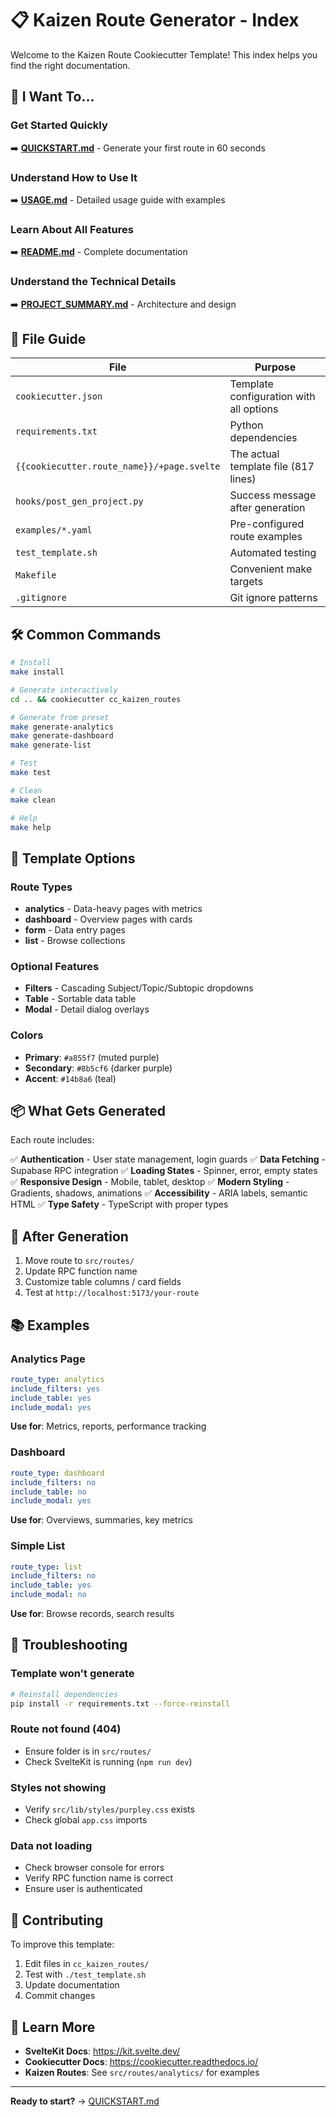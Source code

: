 # 📋 Kaizen Route Generator - Index

Welcome to the Kaizen Route Cookiecutter Template! This index helps you find the right documentation.

## 🎯 I Want To...

### Get Started Quickly
➡️ **[QUICKSTART.md](QUICKSTART.md)** - Generate your first route in 60 seconds

### Understand How to Use It
➡️ **[USAGE.md](USAGE.md)** - Detailed usage guide with examples

### Learn About All Features
➡️ **[README.md](README.md)** - Complete documentation

### Understand the Technical Details
➡️ **[PROJECT_SUMMARY.md](PROJECT_SUMMARY.md)** - Architecture and design

## 📁 File Guide

| File | Purpose |
|------|---------|
| `cookiecutter.json` | Template configuration with all options |
| `requirements.txt` | Python dependencies |
| `{{cookiecutter.route_name}}/+page.svelte` | The actual template file (817 lines) |
| `hooks/post_gen_project.py` | Success message after generation |
| `examples/*.yaml` | Pre-configured route examples |
| `test_template.sh` | Automated testing |
| `Makefile` | Convenient make targets |
| `.gitignore` | Git ignore patterns |

## 🛠️ Common Commands

```bash
# Install
make install

# Generate interactively
cd .. && cookiecutter cc_kaizen_routes

# Generate from preset
make generate-analytics
make generate-dashboard
make generate-list

# Test
make test

# Clean
make clean

# Help
make help
```

## 🎨 Template Options

### Route Types
- **analytics** - Data-heavy pages with metrics
- **dashboard** - Overview pages with cards
- **form** - Data entry pages
- **list** - Browse collections

### Optional Features
- **Filters** - Cascading Subject/Topic/Subtopic dropdowns
- **Table** - Sortable data table
- **Modal** - Detail dialog overlays

### Colors
- **Primary**: `#a855f7` (muted purple)
- **Secondary**: `#8b5cf6` (darker purple)
- **Accent**: `#14b8a6` (teal)

## 📦 What Gets Generated

Each route includes:

✅ **Authentication** - User state management, login guards
✅ **Data Fetching** - Supabase RPC integration
✅ **Loading States** - Spinner, error, empty states
✅ **Responsive Design** - Mobile, tablet, desktop
✅ **Modern Styling** - Gradients, shadows, animations
✅ **Accessibility** - ARIA labels, semantic HTML
✅ **Type Safety** - TypeScript with proper types

## 🔧 After Generation

1. Move route to `src/routes/`
2. Update RPC function name
3. Customize table columns / card fields
4. Test at `http://localhost:5173/your-route`

## 📚 Examples

### Analytics Page
```yaml
route_type: analytics
include_filters: yes
include_table: yes
include_modal: yes
```
**Use for**: Metrics, reports, performance tracking

### Dashboard
```yaml
route_type: dashboard
include_filters: no
include_table: no
include_modal: yes
```
**Use for**: Overviews, summaries, key metrics

### Simple List
```yaml
route_type: list
include_filters: no
include_table: yes
include_modal: no
```
**Use for**: Browse records, search results

## 🐛 Troubleshooting

### Template won't generate
```bash
# Reinstall dependencies
pip install -r requirements.txt --force-reinstall
```

### Route not found (404)
- Ensure folder is in `src/routes/`
- Check SvelteKit is running (`npm run dev`)

### Styles not showing
- Verify `src/lib/styles/purpley.css` exists
- Check global `app.css` imports

### Data not loading
- Check browser console for errors
- Verify RPC function name is correct
- Ensure user is authenticated

## 🤝 Contributing

To improve this template:
1. Edit files in `cc_kaizen_routes/`
2. Test with `./test_template.sh`
3. Update documentation
4. Commit changes

## 📖 Learn More

- **SvelteKit Docs**: https://kit.svelte.dev/
- **Cookiecutter Docs**: https://cookiecutter.readthedocs.io/
- **Kaizen Routes**: See `src/routes/analytics/` for examples

---

**Ready to start?** → [QUICKSTART.md](QUICKSTART.md)
